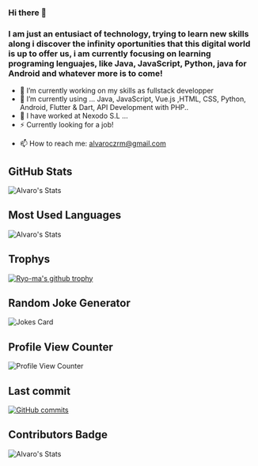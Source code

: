 ### Hi there 👋
### I am just an entusiact of technology, trying to learn new skills along i discover the infinity oportunities that this digital world is up to offer us, i am currently focusing on learning programing lenguajes, like Java, JavaScript, Python, java for Android and whatever more is to come!

- 🔭 I’m currently working on my skills as fullstack developper 
- 🌱 I’m currently using ... Java, JavaScript, Vue.js ,HTML, CSS, Python, Android, Flutter & Dart, API Development with PHP..
- 🏦 I have worked at Nexodo S.L ...
- ⚡ Currently looking for a job! 
<!-- - 👯 I’m looking to collaborate on ...

##- 💬 Ask me about ... -->
- 📫 How to reach me: alvaroczrm@gmail.com
<!--## Github Stats
![Alvaro's GitHub stats](https://github-readme-stats.vercel.app/api?username=alvaroczrm&show_icons=true&theme=dark&show)

![Top Langs](https://github-readme-stats.vercel.app/api/top-langs/?username=alvaroczrm&langs_count=8&theme=dark&show)
-->
 ## GitHub Stats
![Alvaro's Stats](https://github-readme-stats.vercel.app/api?username=alvaroczrm&show_icons=true&theme=blue-green)
## Most Used Languages
![Alvaro's Stats](https://github-readme-stats.vercel.app/api/top-langs/?username=alvaroczrm&theme=blue-green)
## Trophys
[![Ryo-ma's github trophy](https://github-profile-trophy.vercel.app/?username=alvaroczrm&row=1)](https://github.com/ryo-ma/github-profile-trophy&theme=blue-green)
## Random Joke Generator
![Jokes Card](https://readme-jokes.vercel.app/api)
## Profile View Counter
![Profile View Counter](https://komarev.com/ghpvc/?username=alvaroczrm)
## Last commit
[![GitHub commits](https://badgen.net/github/commits/alvaroczrm/Java-Frames)](https://GitHub.com/alvaroczrm/Java-Frames/commit/)
## Contributors Badge
![Alvaro's Stats](https://contrib.rocks/image?repo=pacoromo99/Kahoot)
<!--### Repository View Counter - HITS
![Hits](https://hitcounter.pythonanywhere.com/count/tag.svg?url=https://github.com/alvaroczrm/Java-Frames)
-->
